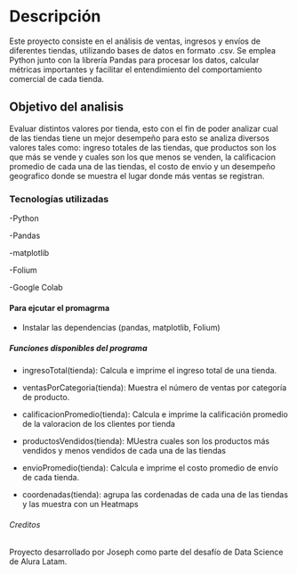 <h1>Descripción</h1>
Este proyecto consiste en el análisis de ventas, ingresos y envíos de diferentes tiendas, utilizando bases de datos en formato .csv.
Se emplea Python junto con la librería Pandas para procesar los datos, calcular métricas importantes y facilitar el entendimiento del comportamiento comercial de cada tienda.

<h2>Objetivo del analisis</h2>
Evaluar distintos valores por tienda, esto con el fin de poder analizar cual de las tiendas tiene un mejor desempeño para esto se analiza diversos valores tales como: ingreso totales de las tiendas, que productos son los que más se vende y cuales son los que menos se venden, la calificacion promedio de cada una de las tiendas, el costo de envio y un desempeño geografico donde se muestra el lugar donde más ventas se registran.  

<h3>Tecnologías utilizadas</h3>

-Python

-Pandas

-matplotlib

-Folium

-Google Colab

<h4>Para ejcutar el promagrma</h4>

- Instalar las dependencias (pandas, matplotlib, Folium)

<h5>Funciones disponibles del programa</h5>

- ingresoTotal(tienda): Calcula e imprime el ingreso total de una tienda.
  
- ventasPorCategoria(tienda): Muestra el número de ventas por categoría de producto.
  
- calificacionPromedio(tienda): Calcula e imprime la calificación promedio de la valoracion de los clientes por tienda
  
- productosVendidos(tienda): MUestra cuales son los productos más vendidos y menos vendidos de cada una de las tiendas
  
- envioPromedio(tienda): Calcula e imprime el costo promedio de envío de cada tienda.
  
- coordenadas(tienda): agrupa las cordenadas de cada una de las tiendas y las muestra con un Heatmaps

<h6>Creditos</h6>
Proyecto desarrollado por Joseph como parte del desafío de Data Science de Alura Latam. 
